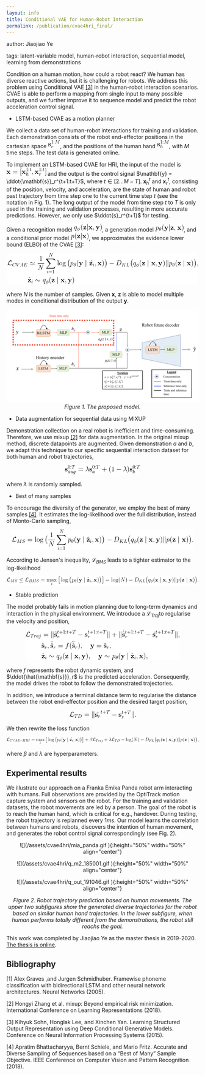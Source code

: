 ```yaml
---
layout: info
title: Conditional VAE for Human-Robot Interaction
permalink: /publication/cvae4hri_final/
---
```


author: Jiaojiao Ye

tags: latent-variable model, human-robot interaction, sequential model, learning from demonstrations



Condition on a human motion, how could a robot react? We human has diverse reactive actions, but it is challenging for robots. We address this problem using Conditional VAE [[3]](#3) in the human-robot interaction scenarios. CVAE is able to perform a mapping from single input to many possible outputs, and we further improve it to sequence model and predict the robot acceleration control signal.



* LSTM-based CVAE as a motion planner

We collect a data set of human-robot interactions for training and validation. Each demonstration consists of the robot end-effector positions in the cartesian space <img src="/assets/cvae4hri/pos_robot.png" class="inline"/>, and the positions of the human hand <img src="/assets/cvae4hri/pos_human.png" class="inline"/>, with $M$ time steps. The test data is generated online.

To implement an LSTM-based CVAE for HRI, the input of the model is <img src="/assets/cvae4hri/eq_input.png" class="inline"/> and the output is the control signal $\mathbf{y} = \ddot{\mathbf{s}}_r^{t+1:t+T}$​, where $t \in [2 \dots M-T]$. $\mathbf{x}^t_h$ and $\mathbf{x}^t_r$​​​, consisting of the position, velocity, and acceleration, are the state of human and robot past trajectory from time step one to the current time step $t$​​​​​​​​ (see the notation in Fig. 1). The long output of the model from time step $t$ to $T$ is only used in the training and validation processes, resulting in more accurate predictions. However, we only use $\ddot{s}_r^{t+1}$ for testing.

Given a recognition model <img src="/assets/cvae4hri/q_phi.png" class="inline"/>, a generation model <img src="/assets/cvae4hri/p_theta.png" class="inline"/>, and a conditional prior model <img src="/assets/cvae4hri/p.png" class="inline"/>, we approximates the evidence lower bound (ELBO) of the CVAE [[3]](#3):

<p align="center">
<img src="/assets/cvae4hri/eq_Lcvae.png">
</p>

where $N$ is the number of samples. Given $\mathbf{x}$, $\mathbf{z}$ is able to model multiple modes in conditional distribution of the output $\mathbf{y}$.

<p align="center">
<img src="/assets/cvae4hri/lstm-cvae_framework.png">
<em>Figure 1. The proposed model.</em>
</p>
 
 
 
 *  Data augmentation for sequential data using MIXUP

Demonstration collection on a real robot is inefficient and time-consuming. Therefore, we use mixup [[2]](#2) for data augmentation. In the original mixup method, discrete datapoints are augmented. Given demonstration $a$ and $b$, we adapt this technique to our specific sequential interaction dataset for both human and robot trajectories, 
<!-- $\mathbf{s}_{aug}^{0:T} = \lambda \mathbf{s}_{a}^{0:T} + (1-\lambda) \mathbf{s}_{b}^{0:T}$,  -->
<p align="center">
<img src="/assets/cvae4hri/eq_mixup.png">
</p>
 
where $\lambda$ is randomly sampled. 



* Best of many samples

To encourage the diversity of the generator, we employ the best of many samples [[4]](#4 ). It estimates the log-likelihood over the full distribution, instead of Monto-Carlo sampling,

<p align="center">
<img src="/assets/cvae4hri/eq_Lms.png">
</p>
<!-- $$
\begin{align*}
    \mathcal{L}_{MS} & = \log \big( \frac{1}{N} \sum_{i=1}^{N} p_{\theta}(\mathbf{y} \mid \hat{\mathbf{z}}_{i}, \mathbf{x})\big) - D_{KL}\big(q_{\phi}(\mathbf{z} \mid \mathbf{x}, \mathbf{y} )\lVert p(\mathbf{z} \mid \mathbf{x})\big).
    \end{align*}
$$ -->

According to Jensen's inequality, $\mathcal{L}_{BMS}$ leads to a tighter estimator to the log-likelihood

<p align="center">
<img src="/assets/cvae4hri/eq_Lbms.png">
</p>

<!-- $$
\begin{align*}
    \mathcal{L}_{MS} \leq \mathcal{L}_{BMS} & = \max_{i}\big[\log\big(p_{\theta}(\mathbf{y} \mid \hat{\mathbf{z}}_{i} , \mathbf{x})\big)\big] - \log(N) - D_{KL}\big(q_{\phi}(\mathbf{z} \mid \mathbf{x}, \mathbf{y} )\lVert p(\mathbf{z} \mid \mathbf{x})\big).
    \end{align*}
$$ -->



* Stable prediction

The model probably fails in motion planning due to long-term dynamics and interaction in the physical environment. We introduce a $\mathcal{L}_{Traj}$​ to regularise the velocity and position,

<p align="center">
<img src="/assets/cvae4hri/eq_Ltraj.png">
</p>

<!-- $$
\begin{align*}
    \mathcal{L}_{Traj} & = \lVert \hat{\mathbf{s}}_{r}^{t+1:t+T} - \mathbf{s}_{r}^{t+1:t+T} \rVert + \lVert \dot{\hat{\mathbf{s}}}_{r}^{t+1:t+T} -   \dot{\mathbf{s}}_r^{t+1:t+T}\rVert,  \\
    &  \hat{\mathbf{s}}_r, \dot{\hat{\mathbf{s}}}_r = f(\ddot{\hat{\mathbf{s}}}_r), \quad \mathbf{y} = \ddot{\mathbf{s}}_r, \\ 
    & \hat{\mathbf{z}}_i \sim q_{\phi}(\mathbf{z} \mid \mathbf{x}, \mathbf{y}) ,\quad \mathbf{y} \sim p_{\theta}( \mathbf{y} \mid \hat{\mathbf{z}}_i , \mathbf{x}),
    \end{align*}
$$ -->

where $f$​​ represents the robot dynamic system, and $\ddot{\hat{\mathbf{s}}}_r$ is the predicted acceleration. Consequently, the model drives the robot to follow the demonstrated trajectories.

In addition, we introduce a terminal distance term to regularise the distance between the robot end-effector position and the desired target position,

<p align="center">
<img src="/assets/cvae4hri/eq_Ltd.png">
</p>

<!-- $$
\mathcal{L}_{TD}  = \lVert \hat{\mathbf{s}_{r}}^{t+T} - \mathbf{s}_{r}^{t+T} \rVert .\nonumber
$$ -->

We then rewrite the loss function

<p align="center">
<img src="/assets/cvae4hri/eq_Lcvae-hri.png">
</p>

<!-- $$
\begin{align}
\mathcal{L}_{CVAE-HRI}  & = \max_{i}\big[\log\big(p_{\theta}(\mathbf{y} \mid \hat{\mathbf{z}_{i}} , \mathbf{x}) \big) \big]  + \beta \mathcal{L}_{Traj} + \lambda \mathcal{L}_{TD} - \log(N) - D_{KL}\big(q_{\phi}(\mathbf{z} \mid \mathbf{x}, \mathbf{y} )\lVert p(\mathbf{z} \mid \mathbf{x})\big), \nonumber   
\end{align}
$$ -->
where $\beta$​​ and $\lambda$​​ are hyperparameters.



## Experimental results

We illustrate our approach on a Franka Emika Panda robot arm interacting with humans. Full observations are provided by the OptiTrack motion capture system and sensors on the robot. For the training and validation datasets, the robot movements are led by a person. The goal of the robot is to reach the human hand, which is critical for e.g., handover. During testing, the robot trajectory is replanned every $1 ms$.  Our model learns the correlation between humans and robots, discovers the intention of human movement, and generates the robot control signal correspondingly (see Fig. 2). 


<p align="center">
![](/assets/cvae4hri/mia_panda.gif ){:height="50%" width="50%" align="center"}
</p>

<p align="center">
![](/assets/cvae4hri/q_m2_185001.gif ){:height="50%" width="50%" align="center"}
</p>

<p align="center">
![](/assets/cvae4hri/q_out_191046.gif ){:height="50%" width="50%" align="center"}
</p>

<p align="center">
<em>Figure 2. Robot trajectory prediction based on human movements. The upper two subfigures show the generated diverse trajectories for the robot based on similar human hand trajectories.  In the lower subfigure, when human performs totally different from the demonstrations, the robot still reachs the goal.</em>
</p>


This work was completed by Jiaojiao Ye as the master thesis in 2019-2020. [The thesis is online](https://github.com/JiaojiaoYe1994/jiaojiaoye.github.com/blob/master/posts/paper/Sequence_model_for_hri.pdf).



## Bibliography

<a id="1">[1]</a> Alex Graves ,and Jurgen Schmidhuber. Framewise phoneme classification with bidirectional LSTM and other neural network architectures. Neural Networks (2005).

<a id="2">[2]</a> Hongyi Zhang et al. mixup: Beyond empirical risk minimization. International Conference on Learning Representations (2018).

<a id="3">[3]</a> Kihyuk Sohn, Honglak Lee, and Xinchen Yan. Learning Structured Output Representation using Deep Conditional Generative Models. Conference on Neural Information Processing Systems (2015).

<a id="4">[4]</a> Apratim Bhattacharyya, Bernt Schiele, and Mario Fritz. Accurate and Diverse Sampling of Sequences based on a “Best of Many” Sample Objective. IEEE Conference on Computer Vision and Pattern Recognition (2018).
